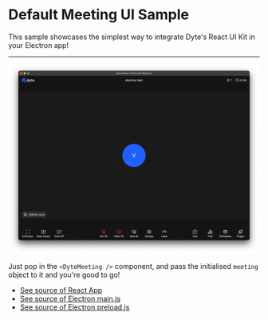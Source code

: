 # Default Meeting UI Sample

This sample showcases the simplest way to integrate Dyte's React UI Kit in your
Electron app!

---

![A screenshot of the DyteMeeting component](./screenshot.png)

Just pop in the `<DyteMeeting />` component, and pass the initialised `meeting`
object to it and you're good to go!

- [See source of React App](./src/App.tsx)
- [See source of Electron main.js](./electron/main/index.ts)
- [See source of Electron preload.js](./electron/preload/index.ts)

